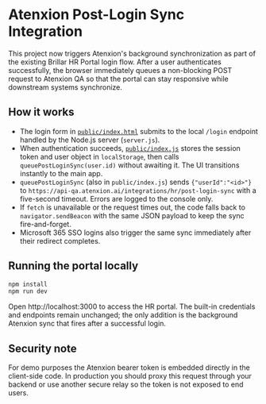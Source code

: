 # Atenxion Post-Login Sync Integration

This project now triggers Atenxion's background synchronization as part of the existing Brillar HR Portal login flow. After a user authenticates successfully, the browser immediately queues a non-blocking POST request to Atenxion QA so that the portal can stay responsive while downstream systems synchronize.

## How it works

- The login form in [`public/index.html`](public/index.html) submits to the local `/login` endpoint handled by the Node.js server (`server.js`).
- When authentication succeeds, [`public/index.js`](public/index.js) stores the session token and user object in `localStorage`, then calls `queuePostLoginSync(user.id)` without awaiting it. The UI transitions instantly to the main app.
- `queuePostLoginSync` (also in `public/index.js`) sends `{"userId":"<id>"}` to `https://api-qa.atenxion.ai/integrations/hr/post-login-sync` with a five-second timeout. Errors are logged to the console only.
- If `fetch` is unavailable or the request times out, the code falls back to `navigator.sendBeacon` with the same JSON payload to keep the sync fire-and-forget.
- Microsoft 365 SSO logins also trigger the same sync immediately after their redirect completes.

## Running the portal locally

```bash
npm install
npm run dev
```

Open http://localhost:3000 to access the HR portal. The built-in credentials and endpoints remain unchanged; the only addition is the background Atenxion sync that fires after a successful login.

## Security note

For demo purposes the Atenxion bearer token is embedded directly in the client-side code. In production you should proxy this request through your backend or use another secure relay so the token is not exposed to end users.
